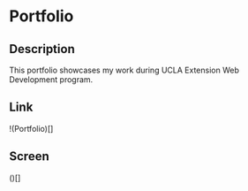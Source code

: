 # Portfolio

## Description

This portfolio showcases my work during UCLA Extension Web Development program. 

## Link

!(Portfolio)[]

## Screen

()[]